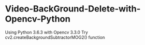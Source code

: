 # Video-BackGround-Delete-with-Opencv-Python
Using Python 3.6.3 with Opencv 3.3.0
Try cv2.createBackgroundSubtractorMOG2() function
